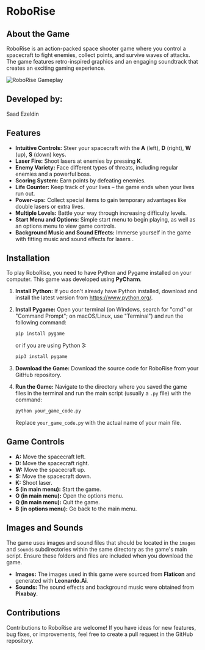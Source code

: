 # RoboRise

## About the Game

RoboRise is an action-packed space shooter game where you control a spacecraft to fight enemies, collect points, and survive waves of attacks. The game features 
retro-inspired graphics and an engaging soundtrack that creates an exciting gaming experience.

![RoboRise Gameplay](https://github.com/user-attachments/assets/eeb5c0bc-2c79-42f0-92de-55b2e9ca482f)

## Developed by:
Saad Ezeldin


## Features

* **Intuitive Controls:** Steer your spacecraft with the **A** (left), **D** (right), **W** (up), **S** (down) keys.
* **Laser Fire:** Shoot lasers at enemies by pressing **K**.
* **Enemy Variety:** Face different types of threats, including regular enemies and a powerful boss.
* **Scoring System:** Earn points by defeating enemies.
* **Life Counter:** Keep track of your lives – the game ends when your lives run out.
* **Power-ups:** Collect special items to gain temporary advantages like double lasers or extra lives.
* **Multiple Levels:** Battle your way through increasing difficulty levels.
* **Start Menu and Options:** Simple start menu to begin playing, as well as an options menu to view game controls.
* **Background Music and Sound Effects:** Immerse yourself in the game with fitting music and sound effects for lasers .

## Installation

To play RoboRise, you need to have Python and Pygame installed on your computer. This game was developed using **PyCharm**.

1.  **Install Python:** If you don't already have Python installed, download and install the latest version from  https://www.python.org/.
   

3.  **Install Pygame:** Open your terminal (on Windows, search for "cmd" or "Command Prompt"; on macOS/Linux, use "Terminal") and run the following command:
    ```bash
    pip install pygame
    ```
    or if you are using Python 3:
    ```bash
    pip3 install pygame
    ```

4.  **Download the Game:** Download the source code for RoboRise from your GitHub repository.

5.  **Run the Game:** Navigate to the directory where you saved the game files in the terminal and run the main script (usually a `.py` file) with the command:
    ```bash
    python your_game_code.py
    ```
    Replace `your_game_code.py` with the actual name of your main file.

## Game Controls

* **A:** Move the spacecraft left.
* **D:** Move the spacecraft right.
* **W:** Move the spacecraft up.
* **S:** Move the spacecraft down.
* **K:** Shoot laser.
* **S (in main menu):** Start the game.
* **O (in main menu):** Open the options menu.
* **Q (in main menu):** Quit the game.
* **B (in options menu):** Go back to the main menu.

## Images and Sounds

The game uses images and sound files that should be located in the `images` and `sounds` subdirectories within the same directory as the game's main script. 
Ensure these folders and files are included when you download the game.

* **Images:** The images used in this game were sourced from **Flaticon** and generated with **Leonardo.Ai**.
* **Sounds:** The sound effects and background music were obtained from **Pixabay**.

## Contributions

Contributions to RoboRise are welcome! If you have ideas for new features, bug fixes, or improvements, feel free to create a pull request in the GitHub repository.


